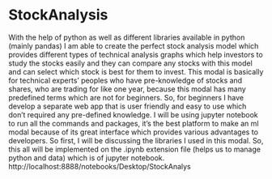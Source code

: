 # StockAnalysis
With the help of python as well as different libraries available in python (mainly pandas) I am  able to create the perfect stock analysis model which provides different types of technical  analysis graphs which help investors to study the stocks easily and they can compare any stocks  with this model and can select which stock is best for them to invest. This modal is basically for technical experts’ peoples who have pre-knowledge of stocks and  shares, who are trading for like one year, because this modal has many predefined terms which  are not for beginners. So, for beginners I have develop a separate web app that is user friendly  and easy to use which don’t required any pre-defined knowledge. I will be using jupyter notebook to run all the commands and packages, it’s the best platform  to make an ml modal because of its great interface which provides various advantages to  developers. So first, I will be discussing the libraries I used in this modal. So, this all will be  implemented on the .ipynb extension file (helps us to manage python and data) which is of  jupyter notebook. http://localhost:8888/notebooks/Desktop/StockAnalys
